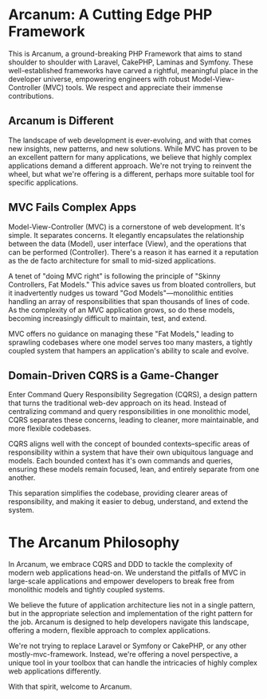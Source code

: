 # Arcanum: A Cutting Edge PHP Framework

This is Arcanum, a ground-breaking PHP Framework that aims to stand shoulder to shoulder with Laravel, CakePHP, Laminas and Symfony. These well-established frameworks have carved a rightful, meaningful place in the developer universe, empowering engineers with robust Model-View-Controller (MVC) tools. We respect and appreciate their immense contributions.

## Arcanum is Different
The landscape of web development is ever-evolving, and with that comes new insights, new patterns, and new solutions. While MVC has proven to be an excellent pattern for many applications, we believe that highly complex applications demand a different approach. We're not trying to reinvent the wheel, but what we're offering is a different, perhaps more suitable tool for specific applications.

## MVC Fails Complex Apps
Model-View-Controller (MVC) is a cornerstone of web development. It's simple. It separates concerns. It elegantly encapsulates the relationship between the data (Model), user interface (View), and the operations that can be performed (Controller). There's a reason it has earned it a reputation as the de facto architecture for small to mid-sized applications.

A tenet of "doing MVC right" is following the principle of "Skinny Controllers, Fat Models." This advice saves us from bloated controllers, but it inadvertently nudges us toward "God Models"—monolithic entities handling an array of responsibilities that span thousands of lines of code. As the complexity of an MVC application grows, so do these models, becoming increasingly difficult to maintain, test, and extend.

MVC offers no guidance on managing these "Fat Models," leading to sprawling codebases where one model serves too many masters, a tightly coupled system that hampers an application's ability to scale and evolve.

## Domain-Driven CQRS is a Game-Changer
Enter Command Query Responsibility Segregation (CQRS), a design pattern that turns the traditional web-dev approach on its head. Instead of centralizing command and query responsibilities in one monolithic model, CQRS separates these concerns, leading to cleaner, more maintainable, and more flexible codebases.

CQRS aligns well with the concept of bounded contexts–specific areas of responsibility within a system that have their own ubiquitous language and models. Each bounded context has it's own commands and queries, ensuring these models remain focused, lean, and entirely separate from one another.

This separation simplifies the codebase, providing clearer areas of responsibility, and making it easier to debug, understand, and extend the system.

# The Arcanum Philosophy

In Arcanum, we embrace CQRS and DDD to tackle the complexity of modern web applications head-on. We understand the pitfalls of MVC in large-scale applications and empower developers to break free from monolithic models and tightly coupled systems.

We believe the future of application architecture lies not in a single pattern, but in the appropriate selection and implementation of the right pattern for the job. Arcanum is designed to help developers navigate this landscape, offering a modern, flexible approach to complex applications.

We're not trying to replace Laravel or Symfony or CakePHP, or any other mostly-mvc-framework. Instead, we're offering a novel perspective, a unique tool in your toolbox that can handle the intricacies of highly complex web applications differently.

With that spirit, welcome to Arcanum. 


